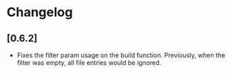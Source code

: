 # Changelog

## [0.6.2]

-   Fixes the filter param usage on the build function. Previously, when the
    filter was empty, all file entries would be ignored.
